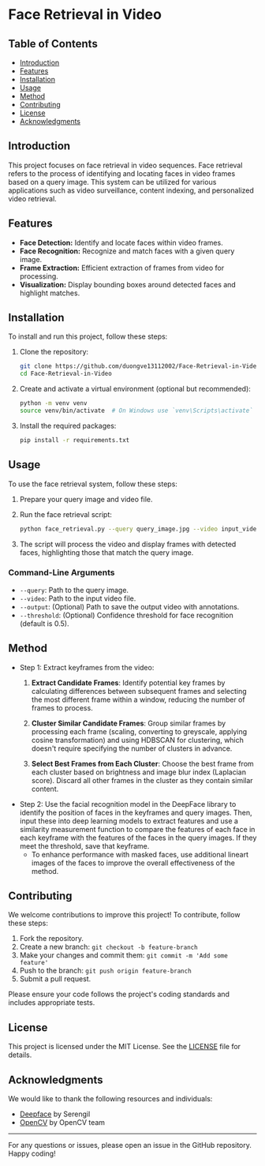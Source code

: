 # Face Retrieval in Video

## Table of Contents

- [Introduction](#introduction)
- [Features](#features)
- [Installation](#installation)
- [Usage](#usage)
- [Method](#method)
- [Contributing](#contributing)
- [License](#license)
- [Acknowledgments](#acknowledgments)

## Introduction

This project focuses on face retrieval in video sequences. Face retrieval refers to the process of identifying and locating faces in video frames based on a query image. This system can be utilized for various applications such as video surveillance, content indexing, and personalized video retrieval.

## Features

- **Face Detection:** Identify and locate faces within video frames.
- **Face Recognition:** Recognize and match faces with a given query image.
- **Frame Extraction:** Efficient extraction of frames from video for processing.
- **Visualization:** Display bounding boxes around detected faces and highlight matches.

## Installation

To install and run this project, follow these steps:

1. Clone the repository:
   ```bash
   git clone https://github.com/duongve13112002/Face-Retrieval-in-Video.git
   cd Face-Retrieval-in-Video
   ```

2. Create and activate a virtual environment (optional but recommended):
   ```bash
   python -m venv venv
   source venv/bin/activate  # On Windows use `venv\Scripts\activate`
   ```

3. Install the required packages:
   ```bash
   pip install -r requirements.txt
   ```

## Usage

To use the face retrieval system, follow these steps:

1. Prepare your query image and video file.
2. Run the face retrieval script:
   ```bash
   python face_retrieval.py --query query_image.jpg --video input_video.mp4
   ```

3. The script will process the video and display frames with detected faces, highlighting those that match the query image.

### Command-Line Arguments

- `--query`: Path to the query image.
- `--video`: Path to the input video file.
- `--output`: (Optional) Path to save the output video with annotations.
- `--threshold`: (Optional) Confidence threshold for face recognition (default is 0.5).

## Method
- Step 1: Extract keyframes from the video:
  1. **Extract Candidate Frames**: Identify potential key frames by calculating differences between subsequent frames and selecting the most different frame within a window, reducing the number of frames to process.

  2. **Cluster Similar Candidate Frames**: Group similar frames by processing each frame (scaling, converting to greyscale, applying cosine transformation) and using HDBSCAN for clustering, which doesn't require specifying the number of clusters in advance.

  3. **Select Best Frames from Each Cluster**: Choose the best frame from each cluster based on brightness and image blur index (Laplacian score). Discard all other frames in the cluster as they contain similar content.
- Step 2: Use the facial recognition model in the DeepFace library to identify the position of faces in the keyframes and query images. Then, input these into deep learning models to extract features and use a similarity measurement function to compare the features of each face in each keyframe with the features of the faces in the query images. If they meet the threshold, save that keyframe.
  * To enhance performance with masked faces, use additional lineart images of the faces to improve the overall effectiveness of the method.

## Contributing

We welcome contributions to improve this project! To contribute, follow these steps:

1. Fork the repository.
2. Create a new branch: `git checkout -b feature-branch`
3. Make your changes and commit them: `git commit -m 'Add some feature'`
4. Push to the branch: `git push origin feature-branch`
5. Submit a pull request.

Please ensure your code follows the project's coding standards and includes appropriate tests.

## License

This project is licensed under the MIT License. See the [LICENSE](LICENSE) file for details.

## Acknowledgments

We would like to thank the following resources and individuals:

- [Deepface](https://github.com/serengil/deepface) by Serengil
- [OpenCV](https://opencv.org/) by OpenCV team
---

For any questions or issues, please open an issue in the GitHub repository. Happy coding!
